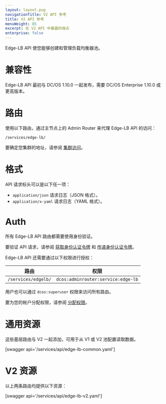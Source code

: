 ```yaml
---
layout: layout.pug
navigationTitle: V2 API 参考
title: V2 API 参考
menuWeight: 85
excerpt: 在 V2 API 中暴露的端点
enterprise: false
---
```


Edge-LB API 使您能够创建和管理负载均衡器池。

# 兼容性

Edge-LB API 最初与 DC/OS 1.10.0 一起发布，需要 DC/OS Enterprise 1.10.0 或更高版本。

# 路由

使用以下路由，通过主节点上的 Admin Router 来代理 Edge-LB API 的访问：

```
/services/edge-lb/
```

要确定您集群的地址，请参阅 [集群访问](/cn/1.11/api/access/)。

# 格式

API 请求标头可以是以下任一项：

- `application/json` 请求日志（JSON 格式）。
- `application/x-yaml` 请求日志（YAML 格式）。

# Auth

所有 Edge-LB API 路由都需要使用身份验证。

要验证 API 请求，请参阅 [获取身份认证令牌](/cn/1.11/security/ent/iam-api/#obtaining-an-authentication-token) 和 [传递身份认证令牌](/cn1.11/security/ent/iam-api/#pass-an-authentication-token)。

Edge-LB API 还需要通过以下权限进行授权：

| 路由 | 权限 |
|-------|----------|
| `/services/edgelb/` | `dcos:adminrouter:service:edge-lb` |

用户也可以通过 `dcos:superuser` 权限来访问所有路由。

要为您的帐户分配权限，请参阅 [分配权限](/cn/1.11/security/ent/perms-reference/)。

# 通用资源

这些基层路由与 V2 一起添加，可用于从 V1 或 V2 池配置读取数据。

[swagger api='/services/api/edge-lb-common.yaml']

# V2 资源

以上两条路由均提供以下资源：

[swagger api='/services/api/edge-lb-v2.yaml']
